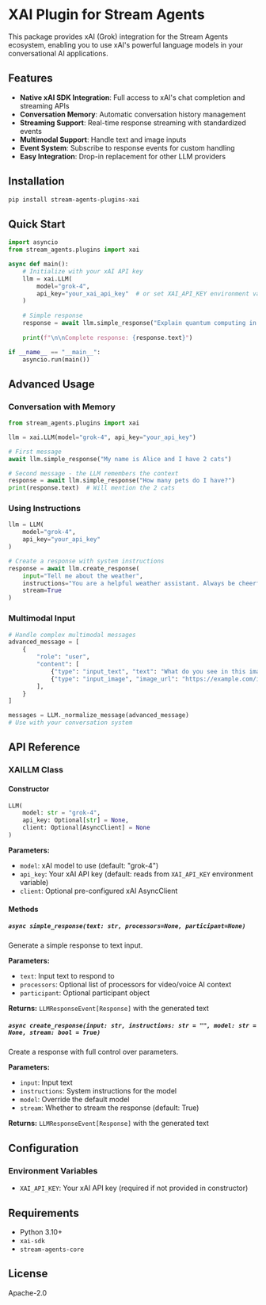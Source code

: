 # XAI Plugin for Stream Agents

This package provides xAI (Grok) integration for the Stream Agents ecosystem, enabling you to use xAI's powerful language models in your conversational AI applications.

## Features

- **Native xAI SDK Integration**: Full access to xAI's chat completion and streaming APIs
- **Conversation Memory**: Automatic conversation history management
- **Streaming Support**: Real-time response streaming with standardized events
- **Multimodal Support**: Handle text and image inputs
- **Event System**: Subscribe to response events for custom handling
- **Easy Integration**: Drop-in replacement for other LLM providers

## Installation

```bash
pip install stream-agents-plugins-xai
```

## Quick Start

```python
import asyncio
from stream_agents.plugins import xai

async def main():
    # Initialize with your xAI API key
    llm = xai.LLM(
        model="grok-4",
        api_key="your_xai_api_key"  # or set XAI_API_KEY environment variable
    )
    
    # Simple response
    response = await llm.simple_response("Explain quantum computing in simple terms")
    
    print(f"\n\nComplete response: {response.text}")

if __name__ == "__main__":
    asyncio.run(main())
```

## Advanced Usage

### Conversation with Memory

```python
from stream_agents.plugins import xai

llm = xai.LLM(model="grok-4", api_key="your_api_key")

# First message
await llm.simple_response("My name is Alice and I have 2 cats")

# Second message - the LLM remembers the context
response = await llm.simple_response("How many pets do I have?")
print(response.text)  # Will mention the 2 cats
```

### Using Instructions

```python
llm = LLM(
    model="grok-4", 
    api_key="your_api_key"
)

# Create a response with system instructions
response = await llm.create_response(
    input="Tell me about the weather",
    instructions="You are a helpful weather assistant. Always be cheerful and optimistic.",
    stream=True
)
```

### Multimodal Input

```python
# Handle complex multimodal messages
advanced_message = [
    {
        "role": "user",
        "content": [
            {"type": "input_text", "text": "What do you see in this image?"},
            {"type": "input_image", "image_url": "https://example.com/image.jpg"},
        ],
    }
]

messages = LLM._normalize_message(advanced_message)
# Use with your conversation system
```


## API Reference

### XAILLM Class

#### Constructor

```python
LLM(
    model: str = "grok-4",
    api_key: Optional[str] = None,
    client: Optional[AsyncClient] = None
)
```

**Parameters:**
- `model`: xAI model to use (default: "grok-4")
- `api_key`: Your xAI API key (default: reads from `XAI_API_KEY` environment variable)
- `client`: Optional pre-configured xAI AsyncClient

#### Methods

##### `async simple_response(text: str, processors=None, participant=None)`

Generate a simple response to text input.

**Parameters:**
- `text`: Input text to respond to
- `processors`: Optional list of processors for video/voice AI context
- `participant`: Optional participant object

**Returns:** `LLMResponseEvent[Response]` with the generated text

##### `async create_response(input: str, instructions: str = "", model: str = None, stream: bool = True)`

Create a response with full control over parameters.

**Parameters:**
- `input`: Input text
- `instructions`: System instructions for the model
- `model`: Override the default model
- `stream`: Whether to stream the response (default: True)

**Returns:** `LLMResponseEvent[Response]` with the generated text


## Configuration

### Environment Variables

- `XAI_API_KEY`: Your xAI API key (required if not provided in constructor)


## Requirements

- Python 3.10+
- `xai-sdk`
- `stream-agents-core`

## License

Apache-2.0
